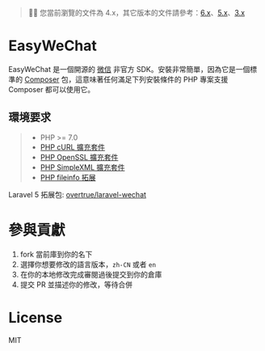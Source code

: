 > 👋🏼 您當前瀏覽的文件為 4.x，其它版本的文件請參考：[6.x](/6.x/)、[5.x](/5.x/)、[3.x](/3.x/)

# EasyWeChat

EasyWeChat 是一個開源的 [微信](http://www.wechat.com) 非官方 SDK。安裝非常簡單，因為它是一個標準的 [Composer](https://getcomposer.org/) 包，這意味著任何滿足下列安裝條件的 PHP 專案支援 Composer 都可以使用它。

## 環境要求

> - PHP >= 7.0
> - [PHP cURL 擴充套件](http://php.net/manual/en/book.curl.php)
> - [PHP OpenSSL 擴充套件](http://php.net/manual/en/book.openssl.php)
> - [PHP SimpleXML 擴充套件](http://php.net/manual/en/book.simplexml.php)
> - [PHP fileinfo 拓展](http://php.net/manual/en/book.fileinfo.php)

Laravel 5 拓展包: [overtrue/laravel-wechat](https://github.com/overtrue/laravel-wechat)

# 參與貢獻

1. fork 當前庫到你的名下
2. 選擇你想要修改的語言版本，`zh-CN` 或者 `en`
3. 在你的本地修改完成審閱過後提交到你的倉庫
4. 提交 PR 並描述你的修改，等待合併

# License

MIT

